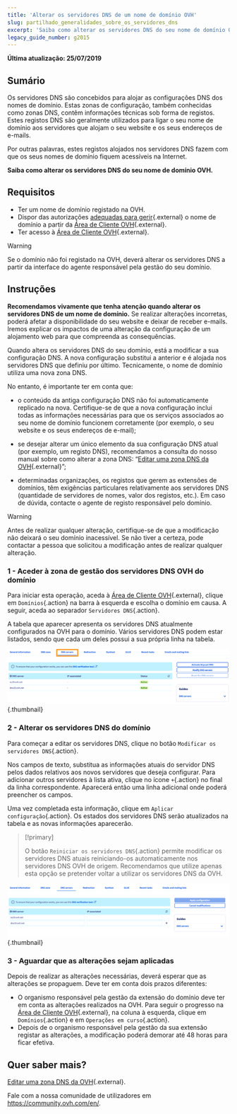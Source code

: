 ```yaml
---
title: 'Alterar os servidores DNS de um nome de domínio OVH'
slug: partilhado_generalidades_sobre_os_servidores_dns
excerpt: 'Saiba como alterar os servidores DNS do seu nome de domínio OVH'
legacy_guide_number: g2015
---
```


**Última atualização: 25/07/2019**

## Sumário

Os servidores DNS são concebidos para alojar as configurações DNS dos nomes de domínio. Estas zonas de configuração, também conhecidas como zonas DNS, contêm informações técnicas sob forma de registos. Estes registos DNS são geralmente utilizados para ligar o seu nome de domínio aos servidores que alojam o seu website e os seus endereços de e-mails.

Por outras palavras, estes registos alojados nos servidores DNS fazem com que os seus nomes de domínio fiquem acessíveis na Internet.

**Saiba como alterar os servidores DNS do seu nome de domínio OVH.**

## Requisitos

- Ter um nome de domínio registado na OVH.
- Dispor das autorizações [adequadas para gerir](https://docs.ovh.com/pt/customer/gestao_dos_contactos/){.external} o nome de domínio a partir da [Área de Cliente OVH](https://www.ovh.com/auth/?action=gotomanager&from=https://www.ovh.pt/&ovhSubsidiary=pt){.external}.
- Ter acesso à [Área de Cliente OVH](https://www.ovh.com/auth/?action=gotomanager&from=https://www.ovh.pt/&ovhSubsidiary=pt){.external}.

> [!warning]
>
> Se o domínio não foi registado na OVH, deverá alterar os servidores DNS a partir da interface do agente responsável pela gestão do seu domínio.
>

## Instruções

**Recomendamos vivamente que tenha atenção quando alterar os servidores DNS de um nome de domínio.** Se realizar alterações incorretas, poderá afetar a disponibilidade do seu website e deixar de receber e-mails. Iremos explicar os impactos de uma alteração da configuração de um alojamento web para que compreenda as consequências.

Quando altera os servidores DNS do seu domínio, está a modificar a sua configuração DNS. A nova configuração substitui a anterior e é alojada nos servidores DNS que definiu por último. Tecnicamente, o nome de domínio utiliza uma nova zona DNS.

No entanto, é importante ter em conta que:

- o conteúdo da antiga configuração DNS não foi automaticamente replicado na nova. Certifique-se de que a nova configuração inclui todas as informações necessárias para que os serviços associados ao seu nome de domínio funcionem corretamente (por exemplo, o seu website e os seus endereços de e-mail);

- se desejar alterar um único elemento da sua configuração DNS atual (por exemplo, um registo DNS), recomendamos a consulta do nosso manual sobre como alterar a zona DNS: “[Editar uma zona DNS da OVH](https://docs.ovh.com/pt/domains/alojamento_partilhado_como_editar_a_minha_zona_dns/){.external}”;

- determinadas organizações, os registos que gerem as extensões de domínios, têm exigências particulares relativamente aos servidores DNS (quantidade de servidores de nomes, valor dos registos, etc.). Em caso de dúvida, contacte o agente de registo responsável pelo domínio.

> [!warning]
>
> Antes de realizar qualquer alteração, certifique-se de que a modificação não deixará o seu domínio inacessível. Se não tiver a certeza, pode contactar a pessoa que solicitou a modificação antes de realizar qualquer alteração.
>

### 1 - Aceder à zona de gestão dos servidores DNS OVH do domínio

Para iniciar esta operação, aceda à [Área de Cliente OVH](https://www.ovh.com/auth/?action=gotomanager&from=https://www.ovh.pt/&ovhSubsidiary=pt){.external}, clique em `Domínios`{.action} na barra à esquerda e escolha o domínio em causa. A seguir, aceda ao separador `Servidores DNS`{.action}.

A tabela que aparecer apresenta os servidores DNS atualmente configurados na OVH para o domínio. Vários servidores DNS podem estar listados, sendo que cada um deles possui a sua própria linha na tabela.

![dnsserver](images/edit-dns-server-ovh-step1.png){.thumbnail}

### 2 - Alterar os servidores DNS do domínio

Para começar a editar os servidores DNS, clique no botão `Modificar os servidores DNS`{.action}.

Nos campos de texto, substitua as informações atuais do servidor DNS pelos dados relativos aos novos servidores que deseja configurar. Para adicionar outros servidores à lista ativa, clique no ícone `+`{.action} no final da linha correspondente. Aparecerá então uma linha adicional onde poderá preencher os campos.

Uma vez completada esta informação, clique em `Aplicar configuração`{.action}. Os estados dos servidores DNS serão atualizados na tabela e as novas informações aparecerão.

> [!primary]
>
> O botão `Reiniciar os servidores DNS`{.action} permite modificar os servidores DNS atuais reiniciando-os automaticamente nos servidores DNS OVH de origem. Recomendamos que utilize apenas esta opção se pretender voltar a utilizar os servidores DNS da OVH. 
>

![dnsserver](images/edit-dns-server-ovh-step2.png){.thumbnail}

### 3 - Aguardar que as alterações sejam aplicadas

Depois de realizar as alterações necessárias, deverá esperar que as alterações se propaguem. Deve ter em conta dois prazos diferentes:

- O organismo responsável pela gestão da extensão do domínio deve ter em conta as alterações realizados na OVH. Para seguir o progresso na [Área de Cliente OVH](https://www.ovh.com/auth/?action=gotomanager&from=https://www.ovh.pt/&ovhSubsidiary=pt){.external}, na coluna à esquerda, clique em `Domínios`{.action} e em `Operações em curso`{.action}.
- Depois de o organismo responsável pela gestão da sua extensão registar as alterações, a modificação poderá demorar até 48 horas para ficar efetiva.

## Quer saber mais?

[Editar uma zona DNS da OVH](https://docs.ovh.com/pt/domains/alojamento_partilhado_como_editar_a_minha_zona_dns/){.external}.


Fale com a nossa comunidade de utilizadores em <https://community.ovh.com/en/>.